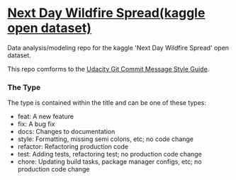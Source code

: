 # [Next Day Wildfire Spread(kaggle open dataset)](https://www.kaggle.com/datasets/fantineh/next-day-wildfire-spread?datasetId=1726926)
Data analysis/modeling repo for the kaggle 'Next Day Wildfire Spread' open dataset.

This repo comforms to the [Udacity Git Commit Message Style Guide](https://udacity.github.io/git-styleguide/).

### The Type
The type is contained within the title and can be one of these types:

* feat: A new feature
* fix: A bug fix
* docs: Changes to documentation
* style: Formatting, missing semi colons, etc; no code change
* refactor: Refactoring production code
* test: Adding tests, refactoring test; no production code change
* chore: Updating build tasks, package manager configs, etc; no production code change
